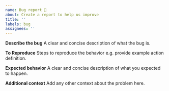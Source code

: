 ```yaml
---
name: Bug report 🐞
about: Create a report to help us improve
title: ''
labels: bug
assignees: ''
---
```


**Describe the bug**
A clear and concise description of what the bug is.

**To Reproduce**
Steps to reproduce the behavior e.g. provide example action definition.

**Expected behavior**
A clear and concise description of what you expected to happen.

**Additional context**
Add any other context about the problem here.